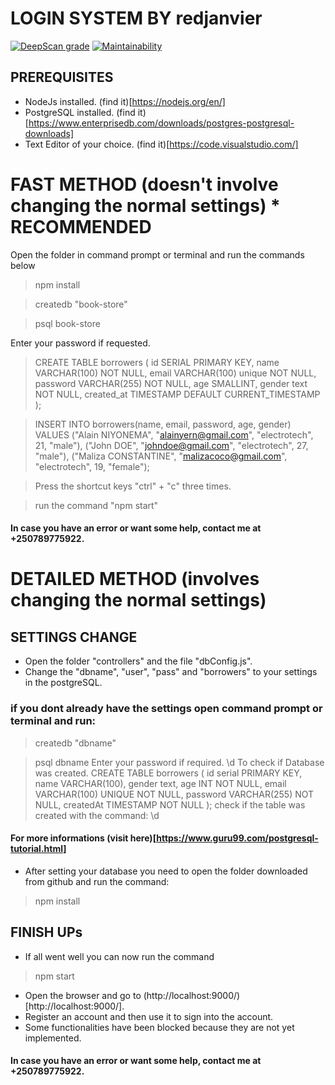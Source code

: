 # LOGIN SYSTEM BY redjanvier
[![DeepScan grade](https://deepscan.io/api/teams/6051/projects/7919/branches/88156/badge/grade.svg)](https://deepscan.io/dashboard#view=project&tid=6051&pid=7919&bid=88156)
[![Maintainability](https://api.codeclimate.com/v1/badges/337605d4ffd06ad9890b/maintainability)](https://codeclimate.com/github/RedJanvier/nodejs-mvc-bookstore/maintainability)

## PREREQUISITES
- NodeJs installed. (find it)[https://nodejs.org/en/]
- PostgreSQL installed. (find it)[https://www.enterprisedb.com/downloads/postgres-postgresql-downloads]
- Text Editor of your choice. (find it)[https://code.visualstudio.com/]

# FAST METHOD (doesn't involve changing the normal settings) * RECOMMENDED
Open the folder in command prompt or terminal and run the commands below
> npm install

> createdb "book-store"

> psql book-store

Enter your password if requested. 

> CREATE TABLE borrowers (
id SERIAL PRIMARY KEY, 
name VARCHAR(100) NOT NULL,
email VARCHAR(100) unique NOT NULL, 
password VARCHAR(255) NOT NULL, 
age SMALLINT, 
gender text NOT NULL,
created_at TIMESTAMP DEFAULT CURRENT_TIMESTAMP
);

> INSERT INTO borrowers(name, email, password, age, gender) VALUES ("Alain NIYONEMA", "alainyern@gmail.com", "electrotech", 21, "male"),
("John DOE", "johndoe@gmail.com", "electrotech", 27, "male"),
("Maliza CONSTANTINE", "malizacoco@gmail.com", "electrotech", 19, "female");

> Press the shortcut keys "ctrl" + "c" three times. 

> run the command "npm start"
#### In case you have an error or want some help, contact me at +250789775922. 

# DETAILED METHOD (involves changing the normal settings)
## SETTINGS CHANGE
- Open the folder "controllers" and the file "dbConfig.js".
- Change the "dbname", "user", "pass" and "borrowers" to your settings in the postgreSQL.

### if you dont already have the settings open command prompt or terminal and run:
>createdb "dbname"

>psql dbname
Enter your password if required.
>\d
To check if Database was created.
>CREATE TABLE borrowers (
>id serial PRIMARY KEY,
>name VARCHAR(100),
>gender text,
>age INT NOT NULL,
>email VARCHAR(100) UNIQUE NOT NULL,
>password VARCHAR(255) NOT NULL,
>createdAt TIMESTAMP NOT NULL
>);
check if the table was created with the command:
>\d

#### For more informations (visit here)[https://www.guru99.com/postgresql-tutorial.html]

- After setting your database you need to open the folder downloaded from github and run the command:
>npm install

## FINISH UPs
- If all went well you can now run the command 
>npm start
- Open the browser and go to (http://localhost:9000/)[http://localhost:9000/].
- Register an account and then use it to sign into the account.
- Some functionalities have been blocked because they are not yet implemented.

#### In case you have an error or want some help, contact me at +250789775922. 


